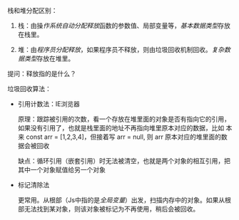栈和堆分配区别：

1. 栈：由操*作系统自动分配释放*函数的参数值、局部变量等，*基本数据类型*存放在栈里。

2. 堆：由*程序员分配释放*，如果程序员不释放，则由垃圾回收机制回收。*复杂数据类型*存放在堆里。

提问：释放指的是什么？

垃圾回收算法：

- 引用计数法：IE浏览器

  原理：跟踪被引用的次数，看一个存放在堆里面的对象是否有指向它的引用，如果没有引用了，也就是栈里面的地址不再指向堆里原本对应的数据，比如 本来 const arr = [1,2,3,4]，但接着写 arr = null, 则 arr 原本对应的堆里面的数据会被回收

  缺点：循环引用（嵌套引用）时无法被清空，也就是两个对象的相互引用，把其中一个对象赋值给另一个对象

- 标记清除法

  更常用。从根部（Js中指的是*全局变量*）出发，扫描内存中的对象。如果从根部无法找到某对象，则该对象被标记为不再使用，稍后会被回收。